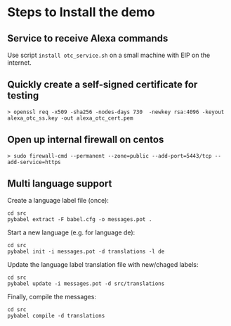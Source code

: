 # Steps to Install the demo #

## Service to receive Alexa commands ##

Use script `install otc_service.sh` on a small machine with EIP on the internet.

## Quickly create a self-signed certificate for testing ##
```
> openssl req -x509 -sha256 -nodes-days 730  -newkey rsa:4096 -keyout alexa_otc_ss.key -out alexa_otc_cert.pem 
```


## Open up internal firewall on centos ##
```
> sudo firewall-cmd --permanent --zone=public --add-port=5443/tcp --add-service=https
```

## Multi language support ##

Create a language label file (once):
```
cd src
pybabel extract -F babel.cfg -o messages.pot .
```

Start a new language (e.g. for language de):
```
cd src
pybabel init -i messages.pot -d translations -l de
```

Update the language label translation file with new/chaged labels:
```
cd src
pybabel update -i messages.pot -d src/translations 
```

Finally, compile the messages:
```
cd src
pybabel compile -d translations
```


